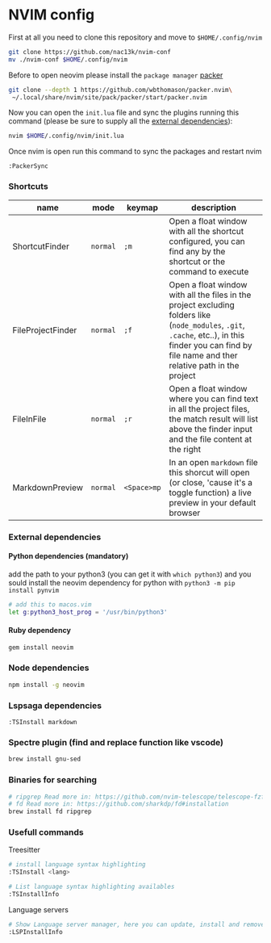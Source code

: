 # NVIM config

First at all you need to clone this repository and move to `$HOME/.config/nvim`

```bash
git clone https://github.com/nac13k/nvim-conf
mv ./nvim-conf $HOME/.config/nvim

```

Before to open neovim please install the `package manager` [packer](https://github.com/wbthomason/packer.nvim)

```bash
git clone --depth 1 https://github.com/wbthomason/packer.nvim\
 ~/.local/share/nvim/site/pack/packer/start/packer.nvim

```

Now you can open the `init.lua` file and sync the plugins running this command (please be sure to supply all the [external dependencies](#external-dependencies)):

```bash
nvim $HOME/.config/nvim/init.lua

```

Once nvim is open run this command to sync the packages and restart nvim
```vim
:PackerSync

```

### Shortcuts

|        name       |    mode  |    keymap   | description |
| ----------------- | -------- | ----------- | ----------- |
| ShortcutFinder    | `normal` | `;m`        | Open a float window with all the shortcut configured, you can find any by the shortcut or the command to execute |
| FileProjectFinder | `normal` | `;f`        | Open a float window with all the files in the project excluding folders like (`node_modules`, `.git`, `.cache`, etc..), in this finder you can find by file name and ther relative path in the project |
| FileInFile        | `normal` | `;r`        | Open a float window where you can find text in all the project files, the match result will list above the finder input and the file content at the right |
| MarkdownPreview   | `normal` | `<Space>mp` | In an open `markdown` file this shorcut will open (or close, 'cause it's a toggle function) a live preview in your default browser |

### External dependencies

#### Python dependencies (mandatory)

add the path to your python3 (you can get it with `which python3`) and you sould install the neovim dependency for python with `python3 -m pip install pynvim`

```bash
# add this to macos.vim
let g:python3_host_prog = '/usr/bin/python3'
```

#### Ruby dependency

```bash
gem install neovim
```


### Node dependencies

```bash
npm install -g neovim
```

### Lspsaga dependencies

```vimscript
:TSInstall markdown
```


### Spectre plugin (find and replace function like vscode)

```bash
brew install gnu-sed
```

### Binaries for searching

```bash
# ripgrep Read more in: https://github.com/nvim-telescope/telescope-fzf-writer.nvim#exports
# fd Read more in: https://github.com/sharkdp/fd#installation
brew install fd ripgrep
```

### Usefull commands

Treesitter

```sh
# install language syntax highlighting
:TSInstall <lang>
```

```sh
# List language syntax highlighting availables
:TSInstallInfo
```

Language servers

```sh
# Show Language server manager, here you can update, install and remove many language servers
:LSPInstallInfo
```
